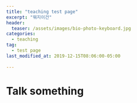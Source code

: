 ```yaml
---
title: "teaching test page"
excerpt: "뭐지이건"
header:
  teaser: /assets/images/bio-photo-keyboard.jpg
categories:
  - teaching
tag:
  - test page
last_modified_at: 2019-12-15T08:06:00-05:00
  
---
```


# Talk something